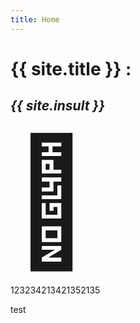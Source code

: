 ```yaml
---
title: Home
---
```


<h1>{{ site.title }} :</h1>
<p>
<h2><i>{{ site.insult }}</i></h2>

<span style='font-size:200px;'>&#128586;</span>

123234213421352135
<div>test</div>
